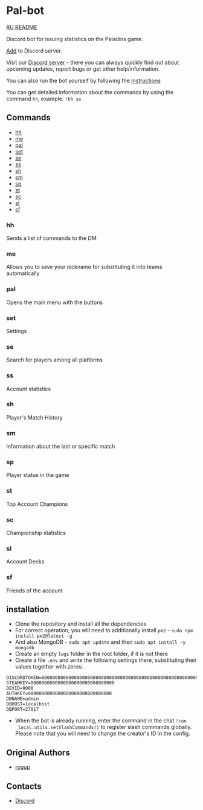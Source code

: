 # Pal-bot

[RU README](https://github.com/rogap/Pal-bot/blob/master/README_RU.md)

Discord bot for issuing statistics on the Paladins game.

[Add](https://discordapp.com/oauth2/authorize?client_id=626327927050600448&permissions=2147534912&scope=bot%20applications.commands) to Discord server.

Visit our [Discord server](https://discord.gg/C2phgzTxH9) - there you can always quickly find out about upcoming updates, report bugs or get other help/information.

You can also run the bot yourself by following the [Instructions](#installation)

You can get detailed information about the commands by using the command `hh`, example: `!hh ss`

## Commands

* [hh](#hh)
* [me](#me)
* [pal](#pal)
* [set](#set)
* [se](#se)
* [ss](#ss)
* [sh](#sh)
* [sm](#sm)
* [sp](#sp)
* [st](#st)
* [sc](#sc)
* [sl](#sl)
* [sf](#sc)

### hh

Sends a list of commands to the DM

### me

Allows you to save your nickname for substituting it into teams automatically

### pal

Opens the main menu with the buttons

### set

Settings

### se

Search for players among all platforms

### ss

Account statistics

### sh

Player's Match History

### sm

Information about the last or specific match

### sp

Player status in the game

### st

Top Account Champions

### sc

Championship statistics

### sl

Account Decks

### sf

Friends of the account

## installation

* Clone the repository and install all the dependencies
* For correct operation, you will need to additionally install `pm2` - `sudo npm install pm2@latest -g`
* And also MongoDB - `sudo apt update` and then `sudo apt install -y mongodb`
* Create an empty `logs` folder in the root folder, if it is not there
* Create a file `.env` and write the following settings there, substituting their values together with zeros:
```
DISCORDTOKEN=00000000000000000000000000000000000000000000000000000000000
STEAMKEY=0000000000000000000000000000000
DEVID=0000
AUTHKEY=0000000000000000000000000000000
DBNAME=admin
DBHOST=localhost
DBPORT=27017
```
* When the bot is already running, enter the command in the chat `!con _local.utils.setSlashCommands()` to register slash commands globally. Please note that you will need to change the creator's ID in the config.

## Original Authors

* [rogup](https://github.com/rogap)

## Contacts

* [Discord](https://discord.gg/C2phgzTxH9)